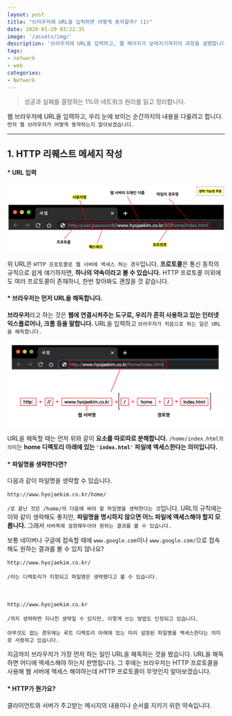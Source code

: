 ```yaml
---
layout: post
title: "브라우저에 URL을 입력하면 어떻게 동작할까? (1)"
date: 2020-01-20 03:21:35
image: '/assets/img/'
description: '브라우저에 URL을 입력하고, 웹 페이지가 보여지기까지의 과정을 설명합니다.'
tags:
- network
- web
categories:
- Network
---
```


> 성공과 실패를 결정하는 1%의 네트워크 원리를 읽고 정리합니다.

웹 브라우저에 URL을 입력하고, 우리 눈에 보이는 순간까지의 내용을 다룰려고 합니다. `먼저 웹 브라우저가 어떻게 동작하는지 알아보겠습니다.`

---

## 1. HTTP 리퀘스트 메세지 작성

#### \* URL 입력

![URL 입력](/assets/img/network(1)/URL_입력.png)

위 URL은 `HTTP 프로토콜로 웹 서버에 액세스 하는 경우`입니다. **프로토콜**은 통신 동작의 규칙으로 쉽게 얘기하자면, **하나의 약속이라고 볼 수 있습니다.** HTTP 프로토콜 이외에도 여러 프로토콜이 존재하니, 한번 찾아봐도 괜찮을 것 같습니다.

#### \* 브라우저는 먼저 URL을 해독합니다.

**브라우저**라고 하는 것은 **웹에 연결시켜주는 도구로, 우리가 흔히 사용하고 있는 인터넷 익스플로어나, 크롬 등을 말합니다.**
URL을 입력하고 `브라우저가 처음으로 하는 일은 URL을 해독합니다.`

![URL 해독](/assets/img/network(1)/URL_해독.png)

URL을 해독할 때는 먼저 위와 같이 **요소를 따로따로 분해합니다.** `/home/index.html의 의미`는 **home 디렉토리 아래에 있는 `'index.html'` 파일에 액세스한다는 의미입니다.**

#### \* 파일명을 생략한다면?

다음과 같이 파일명을 생략할 수 있습니다.

```
http://www.hyojaekim.co.kr/home/
```

`/로 끝난 것은 /home/의 다음에 써야 할 파일명을 생략한다는 것`입니다. URL의 규칙에는 이와 같이 생략해도 좋지만, **파일명을 명시하지 않으면 어느 파일에 액세스해야 할지 모릅니다.** 그래서 `서버측에 설정해두어야 원하는 결과를 볼 수 있습니다.`

보통 네이버나 구글에 접속할 때에 `www.google.com`이나 `www.google.com/`으로 접속해도 원하는 결과를 볼 수 있지 않나요?

```
http://www.hyojaekim.co.kr/

/라는 디렉토리가 지정되고 파일명은 생략했다고 볼 수 있습니다.



http://www.hyojaekim.co.kr

/까지 생략하면 지나친 생략일 수 있지만, 이렇게 쓰는 방법도 인정되고 있습니다.

아무것도 없는 경우에는 루트 디렉토리 아래에 있는 미리 설정된 파일명을 액세스한다는 의미로 사용하고 있습니다.
```

지금까지 브라우저가 가장 먼저 하는 일인 URL을 해독하는 것을 봤습니다. URL을 해독하면 어디에 액세스해야 하는지 판명됩니다. 그 후에는 브라우저는 HTTP 프로토콜을 사용해 웹 서버에 액세스 해야하는데 HTTP 프로토콜이 무엇인지 알아보겠습니다.


#### \* HTTP가 뭔가요?

클라이언트와 서버가 주고받는 메시지의 내용이나 순서를 지키기 위한 약속입니다.
